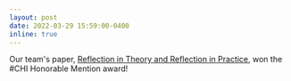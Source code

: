 ```yaml
---
layout: post
date: 2022-03-29 15:59:00-0400
inline: true
---
```


Our team's paper, [Reflection in Theory and Reflection in Practice](https://dl.acm.org/doi/10.1145/3491102.3501991), won the #CHI Honorable Mention award!
